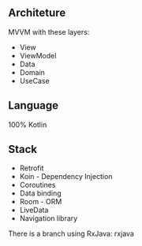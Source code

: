 ## Architeture
MVVM with these layers:
* View
* ViewModel
* Data
* Domain
* UseCase

## Language
100% Kotlin

## Stack
* Retrofit
* Koin - Dependency Injection
* Coroutines
* Data binding
* Room - ORM
* LiveData 
* Navigation library  

There is a branch using RxJava: rxjava
